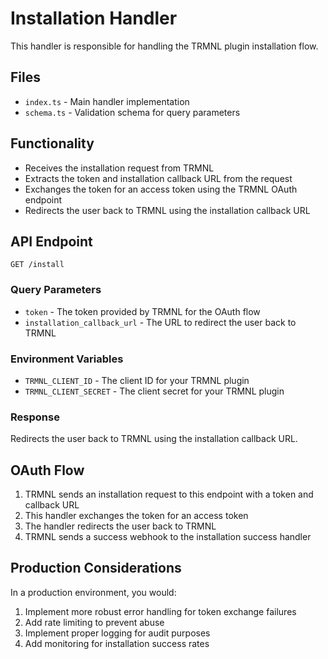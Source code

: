 # Installation Handler

This handler is responsible for handling the TRMNL plugin installation flow.

## Files

- `index.ts` - Main handler implementation
- `schema.ts` - Validation schema for query parameters

## Functionality

- Receives the installation request from TRMNL
- Extracts the token and installation callback URL from the request
- Exchanges the token for an access token using the TRMNL OAuth endpoint
- Redirects the user back to TRMNL using the installation callback URL

## API Endpoint

`GET /install`

### Query Parameters

- `token` - The token provided by TRMNL for the OAuth flow
- `installation_callback_url` - The URL to redirect the user back to TRMNL

### Environment Variables

- `TRMNL_CLIENT_ID` - The client ID for your TRMNL plugin
- `TRMNL_CLIENT_SECRET` - The client secret for your TRMNL plugin

### Response

Redirects the user back to TRMNL using the installation callback URL.

## OAuth Flow

1. TRMNL sends an installation request to this endpoint with a token and callback URL
2. This handler exchanges the token for an access token
3. The handler redirects the user back to TRMNL
4. TRMNL sends a success webhook to the installation success handler

## Production Considerations

In a production environment, you would:

1. Implement more robust error handling for token exchange failures
2. Add rate limiting to prevent abuse
3. Implement proper logging for audit purposes
4. Add monitoring for installation success rates
